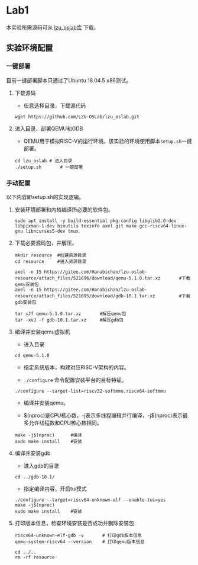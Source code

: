 # Lab1

本实验所需源码可从 [lzu_oslab库](https://github.com/LZU-OSLab/lzu_oslab.git) 下载。

## 实验环境配置

### 一键部署

目前一键部署脚本只通过了Ubuntu 18.04.5 x86测试。

1. 下载源码

   - 任意选择目录，下载源代码

   ```shell
   wget https://github.com/LZU-OSLab/lzu_oslab.git
   ```

2. 进入目录，部署QEMU和GDB

   - QEMU用于模拟RISC-V的运行环境。该实验的环境使用脚本`setup.sh`一键部署。

   ```shell
   cd lzu_oslab	# 进入目录
   ./setup.sh		# 一键部署
   ```


### 手动配置

以下内容即setup.sh的实现逻辑。

1. 安装环境部署和内核编译所必要的软件包。

   ```shell
   sudo apt install -y build-essential pkg-config libglib2.0-dev libpixman-1-dev binutils texinfo axel git make gcc-riscv64-linux-gnu libncurses5-dev tmux
   ```

 2. 下载必要源码包，并解压。

    ```shell
    mkdir resource	#创建资源目录
    cd resource		#进入资源目录
    
    axel -n 15 https://gitee.com/Hanabichan/lzu-oslab-resource/attach_files/521696/download/qemu-5.1.0.tar.xz		#下载qemu安装包
    axel -n 15 https://gitee.com/Hanabichan/lzu-oslab-resource/attach_files/521695/download/gdb-10.1.tar.xz			#下载gdb安装包
    ```

    ```shell
    tar xJf qemu-5.1.0.tar.xz		#解压qemu包
    tar -xvJ -f gdb-10.1.tar.xz		#解压gdb包
    ```

3. 编译并安装qemu虚拟机

   - 进入目录

   ```shell
   cd qemu-5.1.0
   ```

   - 指定系统版本，构建对应RISC-V架构的内容。

   - `./configure` 命令配置安装平台的目标特征。

   ```shell
   ./configure --target-list=riscv32-softmmu,riscv64-softmmu
   ```

   - 编译并安装qemu。

   - \$(nproc)是CPU核心数，-j表示多线程编辑并行编译，-j​\$(nproc)表示最多允许线程数和CPU核心数相同。

   ```shell
   make -j$(nproc)		#编译
   sudo make install	#安装
   ```

4. 编译并安装gdb

   - 进入gdb的目录

   ```shell
   cd ../gdb-10.1/
   ```

   - 指定编译内容，开启tui模式

   ```shell
   ./configure --target=riscv64-unknown-elf --enable-tui=yes
   make -j$(nproc)
   sudo make install	#安装
   ```

5. 打印版本信息，检查环境安装是否成功并删除安装包

   ```shell
   riscv64-unknown-elf-gdb -v		# 打印gdb版本信息
   qemu-system-riscv64 --version	# 打印qemu版本信息
      
   cd ../..
   rm -rf resource
   ```
